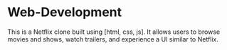 # Web-Development

This is a Netflix clone built using [html, css, js]. It allows users to browse movies and shows, watch trailers, and experience a UI similar to Netflix.
